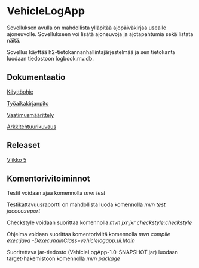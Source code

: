 # VehicleLogApp
Sovelluksen avulla on mahdollista ylläpitää ajopäiväkirjaa usealle ajoneuvolle. Sovellukseen voi lisätä ajoneuvoja ja ajotapahtumia sekä listata näitä.

Sovellus käyttää h2-tietokannanhallintajärjestelmää ja sen tietokanta luodaan tiedostoon logbook.mv.db.

## Dokumentaatio
[Käyttöohje](https://github.com/skoskipaa/ot-harjoitustyo/blob/master/dokumentointi/kayttoohje.md)

[Työaikakirjanpito](https://github.com/skoskipaa/ot-harjoitustyo/blob/master/dokumentointi/tyoaikakirjanpito.md)

[Vaatimusmäärittely](https://github.com/skoskipaa/ot-harjoitustyo/blob/master/dokumentointi/vaatimusmaarittely.md)

[Arkkitehtuurikuvaus](https://github.com/skoskipaa/ot-harjoitustyo/blob/master/dokumentointi/arkkitehtuuri.md)

## Releaset

[Viikko 5](https://github.com/skoskipaa/ot-harjoitustyo/releases/tag/viikko5)

## Komentorivitoiminnot

Testit voidaan ajaa komennolla
*mvn test*

Testikattavuusraportti on mahdollista luoda komennolla
*mvn test jacoco:report*

Checkstyle voidaan suorittaa komennolla
*mvn jxr:jxr checkstyle:checkstyle*

Ohjelma voidaan suorittaa komentoriviltä komennolla
*mvn compile exec:java -Dexec.mainClass=vehiclelogapp.ui.Main*

Suoritettava jar-tiedosto (VehicleLogApp-1.0-SNAPSHOT.jar) luodaan target-hakemistoon komennolla
*mvn package*



